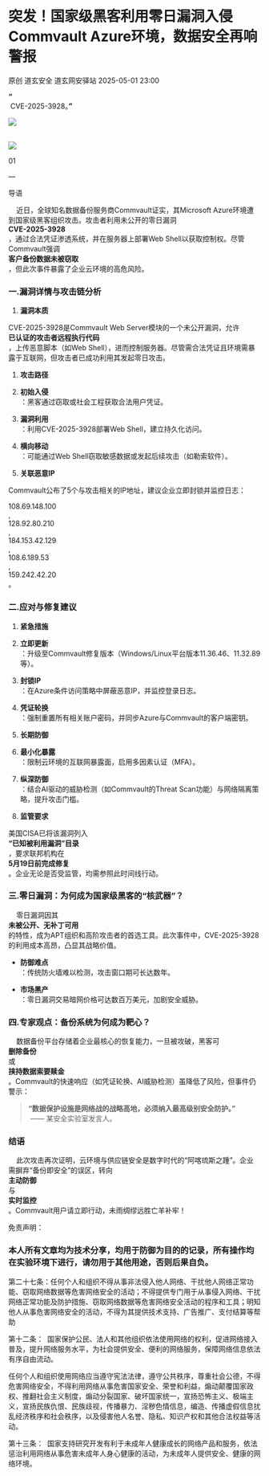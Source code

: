 #  突发！国家级黑客利用零日漏洞入侵Commvault Azure环境，数据安全再响警报   
原创 道玄安全  道玄网安驿站   2025-05-01 23:00  
  
**“**  
 CVE-2025-3928。**”**  
  
![](https://mmbiz.qpic.cn/sz_mmbiz_png/L369x9IF3yPA9bic9zzTydWv4XTTHH2NAiamMp8Kxsh4s2lukPuyuwnia3NiaHkiaU8a3JGFhLvNnYvtLvHTFAd91Rw/640?wx_fmt=png&from=appmsg "")  
  
      
![](https://mmbiz.qpic.cn/sz_mmbiz_png/L369x9IF3yPMwVHx9iaPDKDhBJiajRW2DIdq0Wxe7JcpgKDia3zMfgicaaD6Auwn6Q3GGm2vI0eNh1Qic6OUhHMjE7g/640?wx_fmt=png&from=appmsg "")  
  
  
  
  
  
  
  
01  
  
—  
  
  
  
导语  
  
  
    近日，全球知名数据备份服务商Commvault证实，其Microsoft Azure环境遭到国家级黑客组织攻击。攻击者利用未公开的零日漏洞  
**CVE-2025-3928**  
，通过合法凭证渗透系统，并在服务器上部署Web Shell以获取控制权。尽管Commvault强调  
**客户备份数据未被窃取**  
，但此次事件暴露了企业云环境的高危风险。  
  
### 一.漏洞详情与攻击链分析  
1. **漏洞本质**  
  
  
CVE-2025-3928是Commvault Web Server模块的一个未公开漏洞，允许  
**已认证的攻击者远程执行代码**  
，上传恶意脚本（如Web Shell），进而控制服务器。尽管需合法凭证且环境需暴露于互联网，但攻击者已成功利用其发起零日攻击。  
  
1. **攻击路径**  
  
1. **初始入侵**  
：黑客通过窃取或社会工程获取合法用户凭证。  
  
1. **漏洞利用**  
：利用CVE-2025-3928部署Web Shell，建立持久化访问。  
  
1. **横向移动**  
：可能通过Web Shell窃取敏感数据或发起后续攻击（如勒索软件）。  
  
1. **关联恶意IP**  
  
  
Commvault公布了5个与攻击相关的IP地址，建议企业立即封锁并监控日志：  
  
108.69.148.100  
,   
128.92.80.210  
,   
184.153.42.129  
,   
108.6.189.53  
,   
159.242.42.20  
。  
  
### 二.应对与修复建议  
1. **紧急措施**  
  
1. **立即更新**  
：升级至Commvault修复版本（Windows/Linux平台版本11.36.46、11.32.89等）。  
  
1. **封锁IP**  
：在Azure条件访问策略中屏蔽恶意IP，并监控登录日志。  
  
1. **凭证轮换**  
：强制重置所有相关账户密码，并同步Azure与Commvault的客户端密钥。  
  
1. **长期防御**  
  
1. **最小化暴露**  
：限制云环境的互联网暴露面，启用多因素认证（MFA）。  
  
1. **纵深防御**  
：结合AI驱动的威胁检测（如Commvault的Threat Scan功能）与网络隔离策略，提升攻击门槛。  
  
1. **监管要求**  
  
  
美国CISA已将该漏洞列入  
**“已知被利用漏洞”目录**  
，要求联邦机构在  
**5月19日前完成修复**  
。企业无论是否受监管，均需参照此时间线行动。  
  
### 三.零日漏洞：为何成为国家级黑客的“核武器”？  
  
    零日漏洞因其  
**未被公开、无补丁可用**  
的特性，成为APT组织和高阶攻击者的首选工具。此次事件中，CVE-2025-3928的利用成本高昂，凸显其战略价值。  
- **防御难点**  
：传统防火墙难以检测，攻击窗口期可长达数年。  
  
- **市场黑产**  
：零日漏洞交易暗网价格可达数百万美元，加剧安全威胁。  
  
### 四.专家观点：备份系统为何成为靶心？  
  
    数据备份平台存储着企业最核心的恢复能力，一旦被攻破，黑客可  
**删除备份**  
或  
**挟持数据索要赎金**  
。Commvault的快速响应（如凭证轮换、AI威胁检测）虽降低了风险，但事件仍警示：  
> **“数据保护设施是网络战的战略高地，必须纳入最高级别安全防护。”**  
 —— 某安全实验室发言人。  
  
### 结语  
  
    此次攻击再次证明，云环境与供应链安全是数字时代的“阿喀琉斯之踵”。企业需摒弃“备份即安全”的误区，转向  
**主动防御**  
与  
**实时监控**  
。Commvault用户请立即行动，未雨绸缪远胜亡羊补牢！  
  
  
  
免责声明：  
### 本人所有文章均为技术分享，均用于防御为目的的记录，所有操作均在实验环境下进行，请勿用于其他用途，否则后果自负。  
  
第二十七条：任何个人和组织不得从事非法侵入他人网络、干扰他人网络正常功能、窃取网络数据等危害网络安全的活动；不得提供专门用于从事侵入网络、干扰网络正常功能及防护措施、窃取网络数据等危害网络安全活动的程序和工具；明知他人从事危害网络安全的活动，不得为其提供技术支持、广告推广、支付结算等帮助  
  
第十二条：  国家保护公民、法人和其他组织依法使用网络的权利，促进网络接入普及，提升网络服务水平，为社会提供安全、便利的网络服务，保障网络信息依法有序自由流动。  
  
任何个人和组织使用网络应当遵守宪法法律，遵守公共秩序，尊重社会公德，不得危害网络安全，不得利用网络从事危害国家安全、荣誉和利益，煽动颠覆国家政权、推翻社会主义制度，煽动分裂国家、破坏国家统一，宣扬恐怖主义、极端主义，宣扬民族仇恨、民族歧视，传播暴力、淫秽色情信息，编造、传播虚假信息扰乱经济秩序和社会秩序，以及侵害他人名誉、隐私、知识产权和其他合法权益等活动。  
  
第十三条：  国家支持研究开发有利于未成年人健康成长的网络产品和服务，依法惩治利用网络从事危害未成年人身心健康的活动，为未成年人提供安全、健康的网络环境。  
  
  
  
  
  
  

